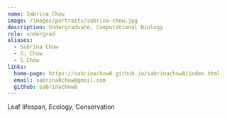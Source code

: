 ```yaml
---
name: Sabrina Chow
image: /images/portraits/sabrina-chow.jpg
description: Undergraduate, Computational Biology
role: undergrad
aliases: 
  - Sabrina Chow
  - S. Chow
  - S Chow
links: 
  home-page: https://sabrinachow8.github.io/sabrinachow8/index.html
  email: sabrina8chow@gmail.com
  github: sabrinachow8
---
```

Leaf lifespan, Ecology, Conservation